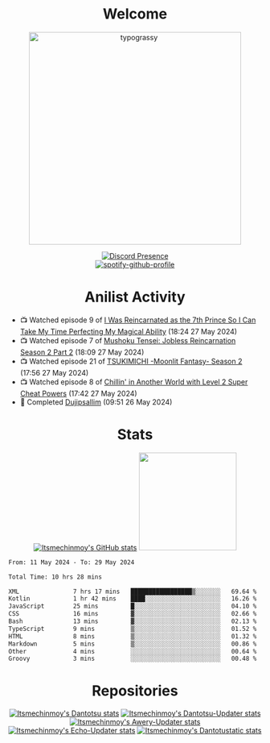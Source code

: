 <div align="center">

# Welcome
<a href="https://github.com/kawarimidoll/typograssy">
    <img alt="typograssy" src="https://typograssy.deno.dev/api?text=%E3%82%88%E3%81%86%E3%81%93%E3%81%9D%E3%81%BF%E3%81%AA%E3%81%95%E3%82%93%20-%20Itsmechinmoy--&&l0=none&l1=82d9d0&l2=027353&l3=038c4c&l4=01402e&bg=none&frame=none&speed=100&comment=" width="421.99">
</a>

[![Discord Presence](https://lanyard.cnrad.dev/api/523539866311720963?theme=dark&bg=Oe1116&animated=false&hideDiscrim=true&borderRadius=30px&hideActivity=whenNotUsed)](https://discord.com/users/523539866311720963)<br>
[![spotify-github-profile](https://spotify-github-profile.vercel.app/api/view?uid=31zczwoe3obxakjgkio7anubhkaq&cover_image=true&theme=novatorem&show_offline=true&background_color=121212&interchange=false&bar_color=53b14f&bar_color=ffffff&bar_color_cover=false)](https://spotify-github-profile.vercel.app/api/view?uid=31zczwoe3obxakjgkio7anubhkaq&redirect=true)
</div>

<div align="center">

# Anilist Activity
</div>
<!-- ANILIST_ACTIVITY:start -->

-   📺 Watched episode 9 of [I Was Reincarnated as the 7th Prince So I Can Take My Time Perfecting My Magical Ability](https://anilist.co/anime/156415) (18:24 27 May 2024)
-   📺 Watched episode 7 of [Mushoku Tensei: Jobless Reincarnation Season 2 Part 2](https://anilist.co/anime/166873) (18:09 27 May 2024)
-   📺 Watched episode 21 of [TSUKIMICHI -Moonlit Fantasy- Season 2](https://anilist.co/anime/139518) (17:56 27 May 2024)
-   📺 Watched episode 8 of [Chillin' in Another World with Level 2 Super Cheat Powers](https://anilist.co/anime/170130) (17:42 27 May 2024)
-   📖 Completed [Dujipsallim](https://anilist.co/manga/133063) (09:51 26 May 2024)

<!-- ANILIST_ACTIVITY:end -->
<div align="center">
    
# Stats
[![Itsmechinmoy's GitHub stats](https://github-readme-stats.vercel.app/api?username=itsmechinmoy&show_icons=true&theme=algolia)](https://github.com/anuraghazra/github-readme-stats)
<img src="https://github-readme-stackoverflow.vercel.app/?userID=25004176&theme=dark" height="194"/>
</div>
<!--START_SECTION:waka-->

```txt
From: 11 May 2024 - To: 29 May 2024

Total Time: 10 hrs 28 mins

XML               7 hrs 17 mins   █████████████████▒░░░░░░░   69.64 %
Kotlin            1 hr 42 mins    ████░░░░░░░░░░░░░░░░░░░░░   16.26 %
JavaScript        25 mins         █░░░░░░░░░░░░░░░░░░░░░░░░   04.10 %
CSS               16 mins         ▓░░░░░░░░░░░░░░░░░░░░░░░░   02.66 %
Bash              13 mins         ▓░░░░░░░░░░░░░░░░░░░░░░░░   02.13 %
TypeScript        9 mins          ▒░░░░░░░░░░░░░░░░░░░░░░░░   01.52 %
HTML              8 mins          ▒░░░░░░░░░░░░░░░░░░░░░░░░   01.32 %
Markdown          5 mins          ▒░░░░░░░░░░░░░░░░░░░░░░░░   00.86 %
Other             4 mins          ░░░░░░░░░░░░░░░░░░░░░░░░░   00.64 %
Groovy            3 mins          ░░░░░░░░░░░░░░░░░░░░░░░░░   00.48 %
```

<!--END_SECTION:waka-->
<div align="center">

# Repositories
[![Itsmechinmoy's Dantotsu stats](https://github-readme-stats.vercel.app/api/pin/?username=itsmechinmoy&repo=dantotsu&show_icons=true&theme=algolia&description_lines_count=1)](https://github.com/itsmechinmoy/dantotsu)
[![Itsmechinmoy's Dantotsu-Updater stats](https://github-readme-stats.vercel.app/api/pin/?username=itsmechinmoy&repo=dantotsu-updater&show_icons=true&theme=algolia&description_lines_count=1)](https://github.com/itsmechinmoy/dantotsu-updater)
[![Itsmechinmoy's Awery-Updater stats](https://github-readme-stats.vercel.app/api/pin/?username=itsmechinmoy&repo=awery-updater&show_icons=true&theme=algolia&description_lines_count=1)](https://github.com/itsmechinmoy/awery-updater)
[![Itsmechinmoy's Echo-Updater stats](https://github-readme-stats.vercel.app/api/pin/?username=itsmechinmoy&repo=echo-updater&show_icons=true&theme=algolia&description_lines_count=1)](https://github.com/itsmechinmoy/echo-updater)
[![Itsmechinmoy's Dantotustatic stats](https://github-readme-stats.vercel.app/api/pin/?username=itsmechinmoy&repo=dantotustatic&show_icons=true&theme=algolia&description_lines_count=1)](https://github.com/itsmechinmoy/dantotustatic)
</div>
